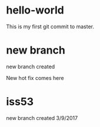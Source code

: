 # hello-world

This is my first git commit to master.

# new branch
new branch created

New hot fix comes here
# iss53
new branch created 3/9/2017

